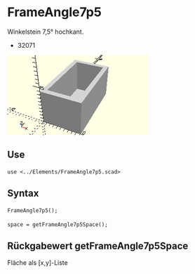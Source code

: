 # FrameAngle7p5
Winkelstein 7,5° hochkant.
- 32071

![FrameAngle7p5](../../images/FrameAngle7p5.png)

## Use
```
use <../Elements/FrameAngle7p5.scad>
```

## Syntax
```
FrameAngle7p5();

space = getFrameAngle7p5Space();
```

## Rückgabewert getFrameAngle7p5Space
Fläche als \[x,y]-Liste
